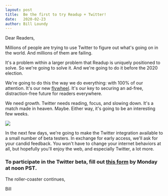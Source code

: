 ```yaml
---
layout: post
title:  Be the first to try Readup + Twitter! 
date:   2020-02-23
author: Bill Loundy
---
```


<p>
Dear Readers, 
</p>

<p>
Millions of people are trying to use Twitter to figure out what's going on in the world. And millions of them are failing.
<p>  

<p>
It's a problem within a larger problem that Readup is uniquely positioned to solve. So we're going to solve it. And we're going to do it before the 2020 election. 
</p>


<p>
We're going to do this the way we do everything: with 100% of our attention. It's our new <a href="https://readup.com/comments/reforge/growth-loops-are-the-new-funnels/5Q43eD">flywheel</a>. It's our key to securing an ad-free, distraction-free future for readers everywhere.
</p>

<p>
We need growth. Twitter needs reading, focus, and slowing down. It's a match made in heaven. Maybe. Either way, it's going to be an interesting few weeks. 
</p>

<p>
<img src="http://blog.readup.com/pics/keystonee.png" style="display:block;margin:0 auto;max-width:100%;">
</p>

<p>
In the next few days, we're going to make the Twitter integration available to a small number of beta testers. In exchange for early access, we'll ask for your candid feedback. You won't have to change your internet behaviors at all, but hopefully you'll enjoy the web, and especially Twitter, a lot more.
</p>

<h3>
To participate in the Twitter beta, fill out <a href="https://forms.gle/oUJwMWFd34Wez3Pc8">this form</a> by Monday at noon PST. 
</h3>

<p>
The roller-coaster continues, 
</p>

<p>
Bill 
</p>